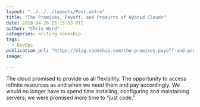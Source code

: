 ```yaml
---
layout: "../../../layouts/Post.astro"
title: "The Promises, Payoff, and Products of Hybrid Clouds"
date: 2018-04-26 15:15:53 UTC
author: "Chris Ward"
categories: writing codeship
tags:
  - DevOps
publication_url: "https://blog.codeship.com/the-promises-payoff-and-products-of-hybrid-clouds/"
image:

---
```

The cloud promised to provide us all flexibility. The opportunity to access infinite resources as and when we need them and pay accordingly. We would no longer have to spend time installing, configuring and maintaining servers; we were promised more time to “just code.”

